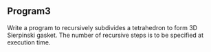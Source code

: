 ## Program3

Write a program to recursively subdivides a tetrahedron to form 3D Sierpinski gasket. The number of recursive steps is to be specified at execution time.
